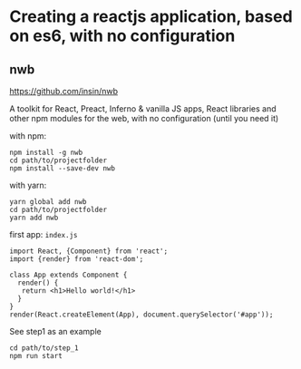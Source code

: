 # Creating a reactjs application, based on es6, with no configuration

## nwb

https://github.com/insin/nwb

A toolkit for React, Preact, Inferno & vanilla JS apps, React libraries and other npm modules for the web, with no configuration (until you need it)

with npm:

    npm install -g nwb
    cd path/to/projectfolder
    npm install --save-dev nwb

with yarn:

    yarn global add nwb
    cd path/to/projectfolder
    yarn add nwb

first app:
`index.js`

    import React, {Component} from 'react';
    import {render} from 'react-dom';

    class App extends Component {
      render() {
       return <h1>Hello world!</h1>
      }
    }
    render(React.createElement(App), document.querySelector('#app'));


See step1 as an example

    cd path/to/step_1
    npm run start
